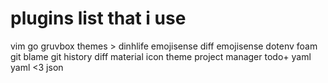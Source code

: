 # plugins list that i use

vim
go
gruvbox themes > dinhlife
emojisense
diff
emojisense
dotenv
foam
git blame
git history diff
material icon theme
project manager
todo+
yaml
yaml <3 json